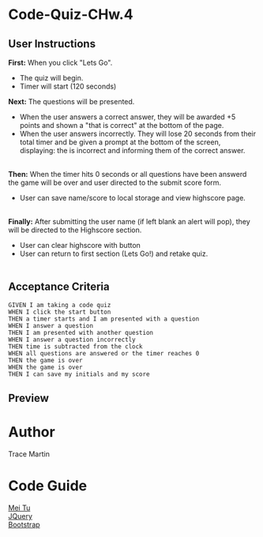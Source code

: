 # Code-Quiz-CHw.4

## User Instructions
**First:** When you click "Lets Go".
- The quiz will begin.
- Timer will start (120 seconds)

 **Next:** The questions will be presented.
- When the user answers a correct answer, they will be awarded +5 points and shown a "that is correct" at the bottom of the page.
- When the user answers incorrectly. They will lose 20 seconds from their total timer and be given a prompt at the bottom of the screen, displaying: the is incorrect and informing them of the correct answer.
<br><br>

**Then:** When the timer hits 0 seconds or all questions have been answerd the game will be over and user directed to the submit score form.
- User can save name/score to local storage and view highscore page.
<br><br>

**Finally:** After submitting the user name (if left blank an alert will pop), they will be directed to the Highscore section.

- User can clear highscore with button
- User can return to first section (Lets Go!) and retake quiz. 
<br><br>

## Acceptance Criteria

```
GIVEN I am taking a code quiz
WHEN I click the start button
THEN a timer starts and I am presented with a question
WHEN I answer a question
THEN I am presented with another question
WHEN I answer a question incorrectly
THEN time is subtracted from the clock
WHEN all questions are answered or the timer reaches 0
THEN the game is over
WHEN the game is over
THEN I can save my initials and my score
```

## Preview





# Author
Trace Martin

# Code Guide
[Mei Tu](https://github.com/mmeii)
<br>
[JQuery](https://jqueryui.com/)
<br>
[Bootstrap](https://getbootstrap.com/)
